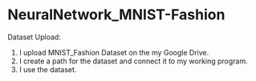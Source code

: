 # NeuralNetwork_MNIST-Fashion

Dataset Upload:

1. I upload MNIST_Fashion Dataset on the my Google Drive.
2. I create a path for the dataset and connect it to my working program.
3. I use the dataset.
